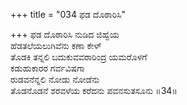 +++
title = "034 ಫಡ ದೊಠಾರಿಸಿ"

+++
ಫಡ ದೊಠಾರಿಸಿ ನುಡಿದ ಜಿಹ್ವೆಯ  
ಹೆಡತಲೆಯಲುಗಿವೆನು ಕಣಾ ಕೇಳ್  
ತೊಡಕಿ ತನ್ನಲಿ ಬದುಕುವವರಾರಿಂದ್ರ ಯಮರೊಳಗೆ  
ಕಡುಹುಕಾರರ ಗರ್ವವಿಷಗಾ  
ರುಡವನೆನ್ನಲಿ ನೋಡು ನೋಡೆನು  
ತೊಡನೊಡನೆ ಶರವಳೆಯ ಕರೆದನು ಪವನಸುತಸೂನು    ॥34॥